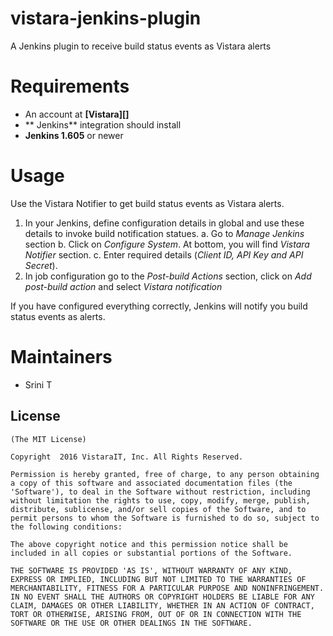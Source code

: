 # vistara-jenkins-plugin
A Jenkins plugin to receive build status events as Vistara alerts

Requirements
============

* An account at **[Vistara][]**
* ** Jenkins** integration should install
* **Jenkins 1.605** or newer

Usage
=====

Use the Vistara Notifier to get build status events as Vistara alerts.

1. In your Jenkins, define configuration details in global and use these details to invoke build notification statues. 
 a. Go to *Manage Jenkins* section
 b. Click on *Configure System*. At bottom, you will find *Vistara Notifier* section.
 c. Enter required details  (*Client ID, API Key and API Secret*).
2. In job configuration go to the *Post-build Actions* section, click on *Add post-build action* and select *Vistara  notification*

If you have configured everything correctly, Jenkins will notify you build status events as alerts.

Maintainers
===========

* Srini T

License
-------

	(The MIT License)

	Copyright  2016 VistaraIT, Inc. All Rights Reserved.

	Permission is hereby granted, free of charge, to any person obtaining
	a copy of this software and associated documentation files (the
	'Software'), to deal in the Software without restriction, including
	without limitation the rights to use, copy, modify, merge, publish,
	distribute, sublicense, and/or sell copies of the Software, and to
	permit persons to whom the Software is furnished to do so, subject to
	the following conditions:

	The above copyright notice and this permission notice shall be
	included in all copies or substantial portions of the Software.

	THE SOFTWARE IS PROVIDED 'AS IS', WITHOUT WARRANTY OF ANY KIND,
	EXPRESS OR IMPLIED, INCLUDING BUT NOT LIMITED TO THE WARRANTIES OF
	MERCHANTABILITY, FITNESS FOR A PARTICULAR PURPOSE AND NONINFRINGEMENT.
	IN NO EVENT SHALL THE AUTHORS OR COPYRIGHT HOLDERS BE LIABLE FOR ANY
	CLAIM, DAMAGES OR OTHER LIABILITY, WHETHER IN AN ACTION OF CONTRACT,
	TORT OR OTHERWISE, ARISING FROM, OUT OF OR IN CONNECTION WITH THE
	SOFTWARE OR THE USE OR OTHER DEALINGS IN THE SOFTWARE.
